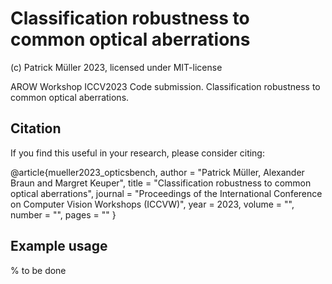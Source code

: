 # Classification robustness to common optical aberrations
(c) Patrick Müller 2023, licensed under MIT-license

AROW Workshop ICCV2023 Code submission. Classification robustness to common optical aberrations.


## Citation
If you find this useful in your research, please consider citing:

@article{mueller2023_opticsbench,
  author   = "Patrick Müller, Alexander Braun and Margret Keuper",
  title    = "Classification robustness to common optical aberrations",
  journal  = "Proceedings of the International Conference on Computer Vision Workshops (ICCVW)",
  year     = 2023,
  volume   = "",
  number   = "",
  pages    = ""
}

## Example usage

% to be done 
